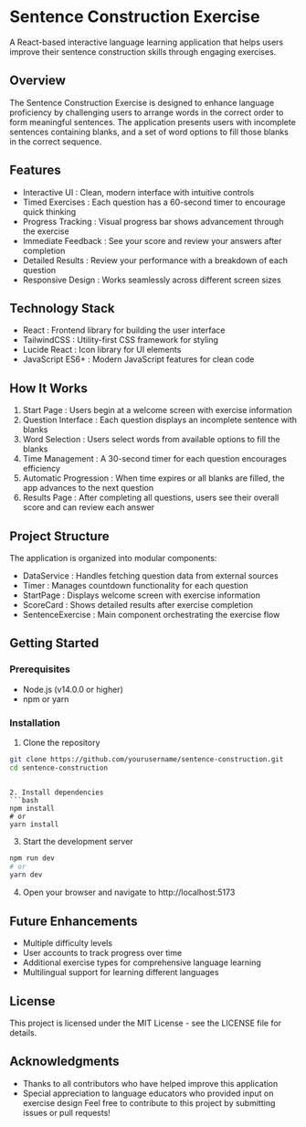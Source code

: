 # Sentence Construction Exercise
A React-based interactive language learning application that helps users improve their sentence construction skills through engaging exercises.

## Overview
The Sentence Construction Exercise is designed to enhance language proficiency by challenging users to arrange words in the correct order to form meaningful sentences. The application presents users with incomplete sentences containing blanks, and a set of word options to fill those blanks in the correct sequence.

## Features
- Interactive UI : Clean, modern interface with intuitive controls
- Timed Exercises : Each question has a 60-second timer to encourage quick thinking
- Progress Tracking : Visual progress bar shows advancement through the exercise
- Immediate Feedback : See your score and review your answers after completion
- Detailed Results : Review your performance with a breakdown of each question
- Responsive Design : Works seamlessly across different screen sizes
## Technology Stack
- React : Frontend library for building the user interface
- TailwindCSS : Utility-first CSS framework for styling
- Lucide React : Icon library for UI elements
- JavaScript ES6+ : Modern JavaScript features for clean code
## How It Works
1. Start Page : Users begin at a welcome screen with exercise information
2. Question Interface : Each question displays an incomplete sentence with blanks
3. Word Selection : Users select words from available options to fill the blanks
4. Time Management : A 30-second timer for each question encourages efficiency
5. Automatic Progression : When time expires or all blanks are filled, the app advances to the next question
6. Results Page : After completing all questions, users see their overall score and can review each answer
## Project Structure
The application is organized into modular components:

- DataService : Handles fetching question data from external sources
- Timer : Manages countdown functionality for each question
- StartPage : Displays welcome screen with exercise information
- ScoreCard : Shows detailed results after exercise completion
- SentenceExercise : Main component orchestrating the exercise flow
## Getting Started
### Prerequisites
- Node.js (v14.0.0 or higher)
- npm or yarn
### Installation
1. Clone the repository
```bash
git clone https://github.com/yourusername/sentence-construction.git
cd sentence-construction
 ```
```

2. Install dependencies
```bash
npm install
# or
yarn install
 ```

3. Start the development server
```bash
npm run dev
# or
yarn dev
 ```

4. Open your browser and navigate to http://localhost:5173
## Future Enhancements
- Multiple difficulty levels
- User accounts to track progress over time
- Additional exercise types for comprehensive language learning
- Multilingual support for learning different languages
## License
This project is licensed under the MIT License - see the LICENSE file for details.

## Acknowledgments
- Thanks to all contributors who have helped improve this application
- Special appreciation to language educators who provided input on exercise design
Feel free to contribute to this project by submitting issues or pull requests!
